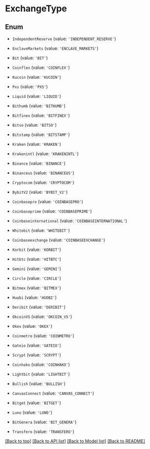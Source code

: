 # ExchangeType

## Enum


* `IndependentReserve` (value: `'INDEPENDENT_RESERVE'`)

* `EnclaveMarkets` (value: `'ENCLAVE_MARKETS'`)

* `Bit` (value: `'BIT'`)

* `Coinflex` (value: `'COINFLEX'`)

* `Kucoin` (value: `'KUCOIN'`)

* `Pxs` (value: `'PXS'`)

* `Liquid` (value: `'LIQUID'`)

* `Bithumb` (value: `'BITHUMB'`)

* `Bitfinex` (value: `'BITFINEX'`)

* `Bitso` (value: `'BITSO'`)

* `Bitstamp` (value: `'BITSTAMP'`)

* `Kraken` (value: `'KRAKEN'`)

* `Krakenintl` (value: `'KRAKENINTL'`)

* `Binance` (value: `'BINANCE'`)

* `Binanceus` (value: `'BINANCEUS'`)

* `Cryptocom` (value: `'CRYPTOCOM'`)

* `BybitV2` (value: `'BYBIT_V2'`)

* `Coinbasepro` (value: `'COINBASEPRO'`)

* `Coinbaseprime` (value: `'COINBASEPRIME'`)

* `Coinbaseinternational` (value: `'COINBASEINTERNATIONAL'`)

* `Whitebit` (value: `'WHITEBIT'`)

* `Coinbaseexchange` (value: `'COINBASEEXCHANGE'`)

* `Korbit` (value: `'KORBIT'`)

* `Hitbtc` (value: `'HITBTC'`)

* `Gemini` (value: `'GEMINI'`)

* `Circle` (value: `'CIRCLE'`)

* `Bitmex` (value: `'BITMEX'`)

* `Huobi` (value: `'HUOBI'`)

* `Deribit` (value: `'DERIBIT'`)

* `OkcoinV5` (value: `'OKCOIN_V5'`)

* `Okex` (value: `'OKEX'`)

* `Coinmetro` (value: `'COINMETRO'`)

* `Gateio` (value: `'GATEIO'`)

* `Scrypt` (value: `'SCRYPT'`)

* `Coinhako` (value: `'COINHAKO'`)

* `Lightbit` (value: `'LIGHTBIT'`)

* `Bullish` (value: `'BULLISH'`)

* `CanvasConnect` (value: `'CANVAS_CONNECT'`)

* `Bitget` (value: `'BITGET'`)

* `Luno` (value: `'LUNO'`)

* `BitGenera` (value: `'BIT_GENERA'`)

* `Transfero` (value: `'TRANSFERO'`)



[[Back to top]](#) [[Back to API list]](../../README.md#documentation-for-api-endpoints) [[Back to Model list]](../../README.md#documentation-for-models) [[Back to README]](../../README.md)
